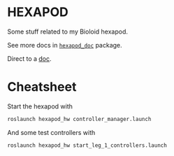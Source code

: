 # HEXAPOD

Some stuff related to my Bioloid hexapod.

See more docs in [`hexapod_doc`](./hexapod_doc) package.

Direct to a [doc](./hexapod_doc/articles/leg_kinematics.md).

# Cheatsheet

Start the hexapod with

```bash
roslaunch hexapod_hw controller_manager.launch
```

And some test controllers with

```bash
roslaunch hexapod_hw start_leg_1_controllers.launch
```


